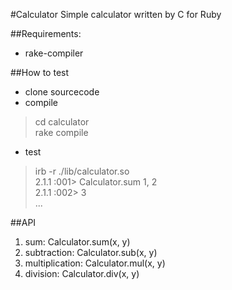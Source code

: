 #Calculator
Simple calculator written by C for Ruby

##Requirements:
* rake-compiler

##How to test
* clone sourcecode
* compile

> cd calculator  
> rake compile

* test

> irb -r ./lib/calculator.so  
> 2.1.1 :001> Calculator.sum 1, 2  
> 2.1.1 :002> 3  
> ...


##API
1. sum: Calculator.sum(x, y)
2. subtraction: Calculator.sub(x, y)
3. multiplication: Calculator.mul(x, y)
4. division: Calculator.div(x, y)